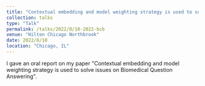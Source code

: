 ```yaml
---
title: "Contextual embedding and model weighting strategy is used to solve issues on Biomedical Question Answering"
collection: talks
type: "Talk"
permalink: /talks/2022/8/10-2022-bcb
venue: "Hilton Chicago Northbrook"
date: 2022/8/10
location: "Chicago, IL"
---
```


I gave an oral report on my paper &quot;Contextual embedding and model weighting strategy is used to solve issues on Biomedical Question Answering&quot;.
